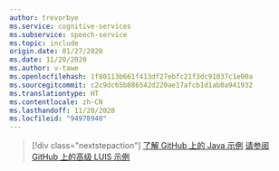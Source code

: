 ```yaml
---
author: trevorbye
ms.service: cognitive-services
ms.subservice: speech-service
ms.topic: include
origin.date: 01/27/2020
ms.date: 11/20/2020
ms.author: v-tawe
ms.openlocfilehash: 1f80113b661f413df27ebfc21f3dc91037c1e00a
ms.sourcegitcommit: c2c9dc65b886542d220ae17afcb1d1ab0a941932
ms.translationtype: HT
ms.contentlocale: zh-CN
ms.lasthandoff: 11/20/2020
ms.locfileid: "94978940"
---
```

> [!div class="nextstepaction"]
> [了解 GitHub 上的 Java 示例](https://aka.ms/speech/github-java)
> [请参阅 GitHub 上的高级 LUIS 示例](https://github.com/Azure/pizza_luis_bot)
